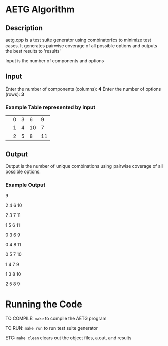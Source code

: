 # AETG Algorithm

## Description

aetg.cpp is a test suite generator using combinatorics to minimize
test cases. It generates pairwise coverage of all possible options
 and outputs the best results to 'results'

Input is the number of components and options

## Input
Enter the number of components (columns): **4**
Enter the number of options (rows): **3**

### Example Table represented by input
||||||
|--|--|--|--|--|
||0|3|6|9
||1|4|10|7 
||2|5|8|11

## Output
Output is the number of unique combinations using pairwise coverage of all possible options.

### Example Output
9

2 4 6 10 

2 3 7 11 

1 5 6 11 

0 3 6 9 

0 4 8 11 

0 5 7 10 

1 4 7 9 

1 3 8 10 

2 5 8 9 

# Running the Code
TO COMPILE:
`make` to compile the AETG program

TO RUN:
`make run` to run test suite generator

ETC:
`make clean` clears out the object files, a.out, and results
